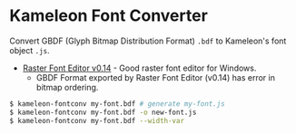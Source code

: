 # Kameleon Font Converter

Convert GBDF (Glyph Bitmap Distribution Format) `.bdf` to Kameleon's font object `.js`.


- [Raster Font Editor v0.14](https://www.cylog.org/graphics/rasterfonteditor.jsp) - Good raster font editor for Windows.
  - GBDF Format exported by Raster Font Editor (v0.14) has error in bitmap ordering.


```sh
$ kameleon-fontconv my-font.bdf # generate my-font.js
$ kameleon-fontconv my-font.bdf -o new-font.js
$ kameleon-fontconv my-font.bdf --width-var
```
